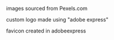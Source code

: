 images sourced from Pexels.com

custom logo made using "adobe express"

favicon created in adobeexpress

